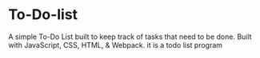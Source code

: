# To-Do-list
A simple To-Do List built to keep track of tasks that need to be done. Built with JavaScript, CSS, HTML, &amp; Webpack.
it is a todo list program 